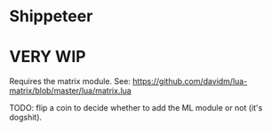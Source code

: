 # Shippeteer

# VERY WIP

Requires the matrix module. See: https://github.com/davidm/lua-matrix/blob/master/lua/matrix.lua

TODO: flip a coin to decide whether to add the ML module or not (it's dogshit).
